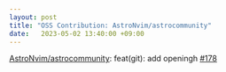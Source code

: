 ```yaml
---
layout: post
title: "OSS Contribution: AstroNvim/astrocommunity"
date:   2023-05-02 13:40:00 +09:00
---
```


[AstroNvim/astrocommunity](https://github.com/AstroNvim/astrocommunity): feat(git): add openingh [#178](https://github.com/AstroNvim/astrocommunity/pull/178)
